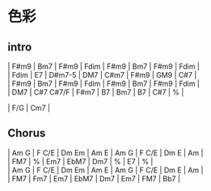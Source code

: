 # 色彩

## intro

| F#m9 | Bm7 | F#m9 | Fdim | F#m9 | Bm7 | F#m9 | Fdim |  
| Fdim | E7 | D#m7-5 | DM7 | C#m7 | F#m9 | GM9 | C#7 |  
| F#m9 | Bm7 | F#m9 | Fdim | F#m9 | Bm7 | F#m9 | Fdim |  
| DM7 | C#7 C#7/F | F#m7 | B7 | Bm7 | B7 | C#7 | % |

| F/G | Cm7 |

## Chorus

| Am G | F C/E | Dm Em | Am E | Am G | F C/E | Dm E | Am |  
| FM7 | % | Em7 | EbM7 | Dm7 | % | E7 | % |  
| Am G | F C/E | Dm Em | Am E | Am G | F C/E | Dm E | Am |  
| FM7 | Fm7 | Em7 | EbM7 | Dm7 | Em7 | FM7 | Bb7 |
